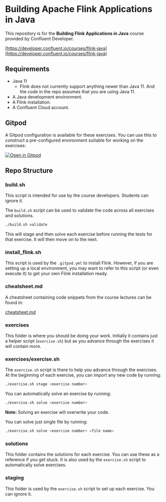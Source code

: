 # Building Apache Flink Applications in Java

This repository is for the **Building Flink Applications in Java** course provided by Confluent Developer.

[https://developer.confluent.io/courses/flink-java](https://developer.confluent.io/courses/flink-java)

## Requirements

- Java 11 
	- Flink does not currently support anything newer than Java 11. And the code in the repo assumes that you are using Java 11.
- A Java development environment.
- A Flink installation.
- A Confluent Cloud account.

## Gitpod

A Gitpod configuration is available for these exercises. You can use this to construct a pre-configured environment suitable for working on the exercises:

[![Open in Gitpod](https://gitpod.io/button/open-in-gitpod.svg)](https://gitpod.io/#https://github.com/confluentinc/learn-building-flink-applications-in-java-exercises)

## Repo Structure

### build.sh

This script is intended for use by the course developers. Students can ignore it.

The `build.sh` script can be used to validate the code across all exercises and solutions.

```bash
./build.sh validate
```

This will stage and then solve each exercise before running the tests for that exercise. It will then move on to the next.

### install_flink.sh

This script is used by the `.gitpod.yml` to install Flink. However, if you are setting up a local environment, you may want to refer to this script (or even execute it) to get your own Flink installation ready.

### cheatsheet.md

A cheatsheet containing code snippets from the course lectures can be found in:

[cheatsheet.md](cheatsheet.md)

### exercises

This folder is where you should be doing your work. Initially it contains just a helper script (`exercise.sh`) but as you advance through the exercises it will contain more.

### exercises/exercise.sh

The `exercise.sh` script is there to help you advance through the exercises. At the beginning of each exercise, you can import any new code by running:

```bash
./exercise.sh stage <exercise number>
```

You can automatically solve an exercise by running:

```bash
./exercise.sh solve <exercise number>
```

**Note:** Solving an exercise will overwrite your code.

You can solve just single file by running:

```bash
./exercise.sh solve <exercise number> <file name>
```

### solutions

This folder contains the solutions for each exercise. You can use these as a reference if you get stuck. It is also used by the `exercise.sh` script to automatically solve exercises.

### staging

This folder is used by the `exercise.sh` script to set up each exercise. You can ignore it.
